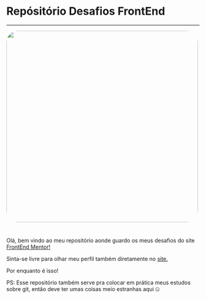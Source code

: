 <h1>Repósitório Desafios FrontEnd</h1>
<hr style="border-radius: 30px; background-color: black;">
<img src="https://i.ppy.sh/7e3867a2a95578fe726807e4fb0724a46e32bcc6/68747470733a2f2f736f6d6f736b7564617361692e636f6d2f77702d636f6e74656e742f75706c6f6164732f323032322f31322f706f72746164615f626f636368692d7468652d726f636b2d32362e6a7067"
style="width: 500px; border-radius: 30px; margin-bottom: 25px;" align="center">


<p>Olá, bem vindo ao meu repositório aonde guardo os meus desafios do site <a href="https://www.frontendmentor.io/" title="FrontEnd Mentor">FrontEnd Mentor!</a>

Sinta-se livre para olhar meu perfil também diretamente no <a href="https://www.frontendmentor.io/profile/Sileniz" title="Sileniz">site.</a>

<p>Por enquanto é isso!<p>

<p>PS: Esse repositório também serve pra colocar em prática meus estudos sobre git, então deve ter umas coisas meio estranhas aqui 🤐</p>
